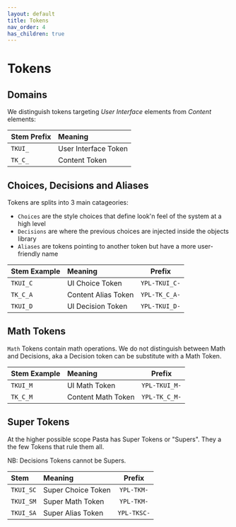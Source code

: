 ```yaml
---
layout: default
title: Tokens
nav_order: 4
has_children: true
---
```


# Tokens

## Domains

We distinguish tokens targeting *User Interface* elements from *Content* elements:

| Stem **Prefix** | Meaning |
| :--- | :--- |
| `TKUI_` | User Interface Token |
| `TK_C_` | Content Token |


## Choices, Decisions and Aliases

Tokens are splits into 3 main catageories:

- `Choices` are the style choices that define look'n feel of the system at a high level
- `Decisions` are where the previous choices are injected inside the objects library
- `Aliases` are tokens pointing to another token but have a more user-friendly name

| Stem Example | Meaning | Prefix |
| :--- | :--- | :---: |
| `TKUI_C` | UI Choice Token | `YPL-TKUI_C-` |
| `TK_C_A` | Content Alias Token | `YPL-TK_C_A-` |
| `TKUI_D` | UI Decision Token | `YPL-TKUI_D-` |


## Math Tokens

`Math` Tokens contain math operations. We do not distinguish between Math and Decisions, aka a Decision token can be substitute with a Math Token.


| Stem Example | Meaning | Prefix |
| :--- | :--- | :---: |
| `TKUI_M` | UI Math Token | `YPL-TKUI_M-` |
| `TK_C_M` | Content Math Token | `YPL-TK_C_M-` |


## Super Tokens

At the higher possible scope Pasta has Super Tokens or "Supers".
They a the few Tokens that rule them all.

NB: Decisions Tokens cannot be Supers.

| Stem | Meaning | Prefix |
| :--- | :--- | :---: |
| `TKUI_SC` | Super Choice Token | `YPL-TKM-` |
| `TKUI_SM` | Super Math Token | `YPL-TKM-` |
| `TKUI_SA` | Super Alias Token | `YPL-TKSC-` |
